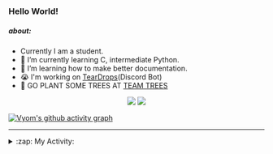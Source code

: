 ### Hello World!

##### about:
- Currently I am a student.
- 🌱 I’m currently learning C, intermediate Python.
- 🌱 I’m learning how to make better documentation.
- 😭 I'm working on [TearDrops](https://github.com/Vyvy-vi/TearDrops)(Discord Bot)
- 🌱 GO PLANT SOME TREES AT [TEAM TREES](https://teamtrees.org/)

<p align="center">
  <a href="https://twitter.com/Vyvy_viM"><img target="_blank" src="https://img.shields.io/badge/twitter%20@Vyvy_viM-0D95E8?style=for-the-badge&logo=twitter&logoColor=white"/></a> 
  <a href="https://vyvy-vi.github.io/portfolio"><img target="_blank" src="https://img.shields.io/badge/-I%27m_craving_for_open_source-green?style=for-the-badge&logo=github&logoColor=black"/></a> 
</p>

[![Vyom's github activity graph](https://activity-graph.herokuapp.com/graph?username=Vyvy-vi)](https://github.com/ashutosh00710/github-readme-activity-graph)

---
<details>
  <summary>:zap: My Activity:</summary>
  
<!--START_SECTION:waka-->
**I'm a Night 🦉** 

```text
🌞 Morning    45 commits     █░░░░░░░░░░░░░░░░░░░░░░░░   7.1% 
🌆 Daytime    142 commits    █████░░░░░░░░░░░░░░░░░░░░   22.4% 
🌃 Evening    236 commits    █████████░░░░░░░░░░░░░░░░   37.22% 
🌙 Night      211 commits    ████████░░░░░░░░░░░░░░░░░   33.28%

```
📅 **I'm Most Productive on Sunday** 

```text
Monday       71 commits     ██░░░░░░░░░░░░░░░░░░░░░░░   11.2% 
Tuesday      91 commits     ███░░░░░░░░░░░░░░░░░░░░░░   14.35% 
Wednesday    95 commits     ███░░░░░░░░░░░░░░░░░░░░░░   14.98% 
Thursday     81 commits     ███░░░░░░░░░░░░░░░░░░░░░░   12.78% 
Friday       44 commits     █░░░░░░░░░░░░░░░░░░░░░░░░   6.94% 
Saturday     86 commits     ███░░░░░░░░░░░░░░░░░░░░░░   13.56% 
Sunday       166 commits    ██████░░░░░░░░░░░░░░░░░░░   26.18%

```


📊 **This Week I Spent My Time On** 

```text
🔥 Editors: 
Vim                      18 mins             █████████████████████████   100.0%

🐱‍💻 Projects: 
Unknown Project          9 mins              ████████████░░░░░░░░░░░░░   50.18% 
TearDrops                9 mins              ████████████░░░░░░░░░░░░░   49.82%

```


 Last Updated on 06/09/2021
<!--END_SECTION:waka-->
</details>
